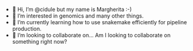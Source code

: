 - 👋 Hi, I’m @cidule but my name is Margherita :-)
- 👀 I’m interested in genomics and many other things.
- 🌱 I’m currently learning how to use snakemake efficiently for pipeline production.
- 💞️ I’m looking to collaborate on... Am I looking to collaborate on something right now?

<!---
cidule/cidule is a ✨ special ✨ repository because its `README.md` (this file) appears on your GitHub profile.
You can click the Preview link to take a look at your changes.
--->
